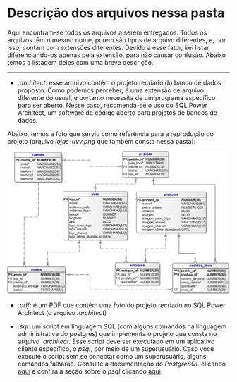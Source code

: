 # Descrição dos arquivos nessa pasta

Aqui encontram-se todos os arquivos a serem entregados. Todos os arquivos têm o mesmo nome, porém são tipos de arquivo diferentes, e, por isso, contam com extensões diferentes. Devido a esse fator, irei listar diferenciando-os apenas pela extensão, para não causar confusão. Abaixo temos a listagem deles com uma breve descrição.

---

* *.architect*: esse arquivo contém o projeto recriado do banco de dados proposto. Como podemos perceber, é uma extensão de arquivo diferente do usual, e portanto necessita de um programa específico para ser aberto. Nesse caso, recomenda-se o uso do SQL Power Architect, um software de código aberto para projetos de bancos de dados.

Abaixo, temos a foto que serviu como referência para a reprodução do projeto (arquivo *lojas-uvv.png* que também consta nessa pasta):

![referencia_bd](https://github.com/jpdaher/uvv_bd1_cc1ma/blob/main/pset1/lojas-uvv.png?raw=true)

* *.pdf*: é um PDF que contém uma foto do projeto recriado no SQL Power Architect (o arquivo *.architect*)

* *.sql*: um script em linguagem SQL (com alguns comandos na linguagem administrativa do postgres) que implementa o projeto que consta no arquivo *.architect*. Esse script deve ser executado em um aplicativo cliente específico, o *psql*, por meio de um superusuário. Caso você execute o script sem se conectar como um superusuário, alguns comandos falharão. Consulte a documentação do *PostgreSQL* clicando [aqui](https://www.postgresql.org/docs/15/index.html) e confira a seção sobre o *psql* clicando [aqui](https://www.postgresql.org/docs/current/app-psql.html).

